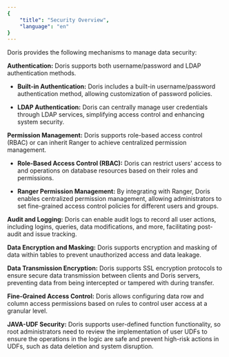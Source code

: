 ```yaml
---
{
    "title": "Security Overview",
    "language": "en"
}
---
```


<!--
Licensed to the Apache Software Foundation (ASF) under one
or more contributor license agreements.  See the NOTICE file
distributed with this work for additional information
regarding copyright ownership.  The ASF licenses this file
to you under the Apache License, Version 2.0 (the
"License"); you may not use this file except in compliance
with the License.  You may obtain a copy of the License at

  http://www.apache.org/licenses/LICENSE-2.0

Unless required by applicable law or agreed to in writing,
software distributed under the License is distributed on an
"AS IS" BASIS, WITHOUT WARRANTIES OR CONDITIONS OF ANY
KIND, either express or implied.  See the License for the
specific language governing permissions and limitations
under the License.
-->



Doris provides the following mechanisms to manage data security:

**Authentication:** Doris supports both username/password and LDAP authentication methods.

- **Built-in Authentication:** Doris includes a built-in username/password authentication method, allowing customization of password policies.

- **LDAP Authentication:** Doris can centrally manage user credentials through LDAP services, simplifying access control and enhancing system security.

**Permission Management:** Doris supports role-based access control (RBAC) or can inherit Ranger to achieve centralized permission management.

- **Role-Based Access Control (RBAC):** Doris can restrict users' access to and operations on database resources based on their roles and permissions.

- **Ranger Permission Management:** By integrating with Ranger, Doris enables centralized permission management, allowing administrators to set fine-grained access control policies for different users and groups.

**Audit and Logging:** Doris can enable audit logs to record all user actions, including logins, queries, data modifications, and more, facilitating post-audit and issue tracking.

**Data Encryption and Masking:** Doris supports encryption and masking of data within tables to prevent unauthorized access and data leakage.

**Data Transmission Encryption:** Doris supports SSL encryption protocols to ensure secure data transmission between clients and Doris servers, preventing data from being intercepted or tampered with during transfer.

**Fine-Grained Access Control:** Doris allows configuring data row and column access permissions based on rules to control user access at a granular level.

**JAVA-UDF Security:** Doris supports user-defined function functionality, so root administrators need to review the implementation of user UDFs to ensure the operations in the logic are safe and prevent high-risk actions in UDFs, such as data deletion and system disruption.


